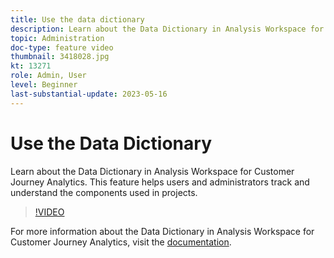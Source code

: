 ```yaml
---
title: Use the data dictionary
description: Learn about the Data Dictionary in Analysis Workspace for Customer Journey Analytics. This feature helps users and administrators track and understand the components used in projects. 
topic: Administration
doc-type: feature video
thumbnail: 3418028.jpg
kt: 13271
role: Admin, User
level: Beginner
last-substantial-update: 2023-05-16
---
```

# Use the Data Dictionary

Learn about the Data Dictionary in Analysis Workspace for Customer Journey Analytics. This feature helps users and administrators track and understand the components used in projects. 

>[!VIDEO](https://video.tv.adobe.com/v/3418028/?quality=12&learn=on)

For more information about the Data Dictionary in Analysis Workspace for Customer Journey Analytics, visit the [documentation](https://experienceleague.adobe.com/docs/analytics-platform/using/cja-components/data-dictionary/data-dictionary-overview.html).
